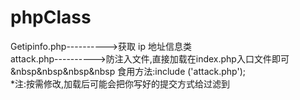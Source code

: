 # phpClass
Getipinfo.php---------->获取 ip 地址信息类</br>
attack.php---------->防注入文件,直接加载在index.php入口文件即可</br>
&nbsp&nbsp&nbsp&nbsp 食用方法:include ('attack.php');</br>
*注:按需修改,加载后可能会把你写好的提交方式给过滤到</br>
